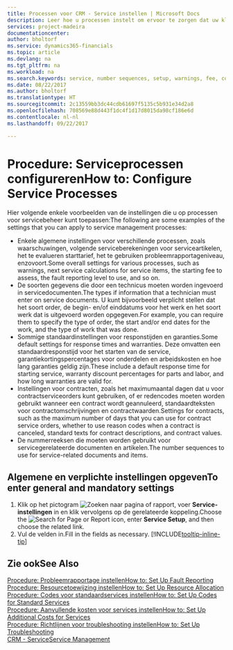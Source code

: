 ```yaml
---
title: Processen voor CRM - Service instellen | Microsoft Docs
description: Leer hoe u processen instelt om ervoor te zorgen dat uw klanten tevreden zijn over uw klantenservice.
services: project-madeira
documentationcenter: 
author: bholtorf
ms.service: dynamics365-financials
ms.topic: article
ms.devlang: na
ms.tgt_pltfrm: na
ms.workload: na
ms.search.keywords: service, number sequences, setup, warnings, fee, contracts, warranties
ms.date: 08/22/2017
ms.author: bholtorf
ms.translationtype: HT
ms.sourcegitcommit: 2c13559bb3dc44cdb61697f5135c5b931e34d2a8
ms.openlocfilehash: 708569e88d443f1dc4f1d17d8015da98cf186e6d
ms.contentlocale: nl-nl
ms.lasthandoff: 09/22/2017

---
```

# <a name="how-to-configure-service-processes"></a><span data-ttu-id="e6dcc-103">Procedure: Serviceprocessen configureren</span><span class="sxs-lookup"><span data-stu-id="e6dcc-103">How to: Configure Service Processes</span></span>
<span data-ttu-id="e6dcc-104">Hier volgende enkele voorbeelden van de instellingen die u op processen voor servicebeheer kunt toepassen:</span><span class="sxs-lookup"><span data-stu-id="e6dcc-104">The following are some examples of the settings that you can apply to service management processes:</span></span>  
  
* <span data-ttu-id="e6dcc-105">Enkele algemene instellingen voor verschillende processen, zoals waarschuwingen, volgende serviceberekeningen voor serviceartikelen, het te evalueren starttarief, het te gebruiken probleemrapportageniveau, enzovoort.</span><span class="sxs-lookup"><span data-stu-id="e6dcc-105">Some overall settings for various processes, such as warnings, next service calculations for service items, the starting fee to assess, the fault reporting level to use, and so on.</span></span>  
* <span data-ttu-id="e6dcc-106">De soorten gegevens die door een technicus moeten worden ingevoerd in servicedocumenten.</span><span class="sxs-lookup"><span data-stu-id="e6dcc-106">The types if information that a technician must enter on service documents.</span></span> <span data-ttu-id="e6dcc-107">U kunt bijvoorbeeld verplicht stellen dat het soort order, de begin- en/of einddatums voor het werk en het soort werk dat is uitgevoerd worden opgegeven.</span><span class="sxs-lookup"><span data-stu-id="e6dcc-107">For example, you can require them to specify the type of order, the start and/or end dates for the work, and the type of work that was done.</span></span>  
* <span data-ttu-id="e6dcc-108">Sommige standaardinstellingen voor responstijden en garanties.</span><span class="sxs-lookup"><span data-stu-id="e6dcc-108">Some default settings for response times and warranties.</span></span> <span data-ttu-id="e6dcc-109">Deze omvatten een standaardresponstijd voor het starten van de service, garantiekortingspercentages voor onderdelen en arbeidskosten en hoe lang garanties geldig zijn.</span><span class="sxs-lookup"><span data-stu-id="e6dcc-109">These include a default response time for starting service, warranty discount percentages for parts and labor, and how long warranties are valid for.</span></span>  
* <span data-ttu-id="e6dcc-110">Instellingen voor contracten, zoals het maximumaantal dagen dat u voor contractserviceorders kunt gebruiken, of er redencodes moeten worden gebruikt wanneer een contract wordt geannuleerd, standaardteksten voor contractomschrijvingen en contractwaarden.</span><span class="sxs-lookup"><span data-stu-id="e6dcc-110">Settings for contracts, such as the maximum number of days that you can use for contract service orders, whether to use reason codes when a contract is canceled, standard texts for contract descriptions, and contract values.</span></span>  
* <span data-ttu-id="e6dcc-111">De nummerreeksen die moeten worden gebruikt voor servicegerelateerde documenten en artikelen.</span><span class="sxs-lookup"><span data-stu-id="e6dcc-111">The number sequences to use for service-related documents and items.</span></span>  

## <a name="to-enter-general-and-mandatory-settings"></a><span data-ttu-id="e6dcc-112">Algemene en verplichte instellingen opgeven</span><span class="sxs-lookup"><span data-stu-id="e6dcc-112">To enter general and mandatory settings</span></span>
1. <span data-ttu-id="e6dcc-113">Klik op het pictogram ![Zoeken naar pagina of rapport](media/ui-search/search_small.png "pictogram Zoeken naar pagina of rapport"), voer **Service-instellingen** in en klik vervolgens op de gerelateerde koppeling.</span><span class="sxs-lookup"><span data-stu-id="e6dcc-113">Choose the ![Search for Page or Report](media/ui-search/search_small.png "Search for Page or Report icon") icon, enter **Service Setup**, and then choose the related link.</span></span>
2. <span data-ttu-id="e6dcc-114">Vul de velden in.</span><span class="sxs-lookup"><span data-stu-id="e6dcc-114">Fill in the fields as necessary.</span></span> [!INCLUDE[tooltip-inline-tip](includes/tooltip-inline-tip_md.md)]  

## <a name="see-also"></a><span data-ttu-id="e6dcc-115">Zie ook</span><span class="sxs-lookup"><span data-stu-id="e6dcc-115">See Also</span></span>  
[<span data-ttu-id="e6dcc-116">Procedure: Probleemrapportage instellen</span><span class="sxs-lookup"><span data-stu-id="e6dcc-116">How to: Set Up Fault Reporting</span></span>](service-how-setup-fault-reporting.md)  
[<span data-ttu-id="e6dcc-117">Procedure: Resourcetoewijzing instellen</span><span class="sxs-lookup"><span data-stu-id="e6dcc-117">How to: Set Up Resource Allocation</span></span>](service-how-setup-resource-allocation.md)  
[<span data-ttu-id="e6dcc-118">Procedure: Codes voor standaardservices instellen</span><span class="sxs-lookup"><span data-stu-id="e6dcc-118">How to: Set Up Codes for Standard Services</span></span>](service-how-setup-service-coding.md)  
[<span data-ttu-id="e6dcc-119">Procedure: Aanvullende kosten voor services instellen</span><span class="sxs-lookup"><span data-stu-id="e6dcc-119">How to: Set Up Additional Costs for Services</span></span>](service-how-setup-service-costs-pricing.md)  
[<span data-ttu-id="e6dcc-120">Procedure: Richtlijnen voor troubleshooting instellen</span><span class="sxs-lookup"><span data-stu-id="e6dcc-120">How to: Set Up Troubleshooting</span></span>](service-how-setup-troubleshooting.md)  
[<span data-ttu-id="e6dcc-121">CRM - Service</span><span class="sxs-lookup"><span data-stu-id="e6dcc-121">Service Management</span></span>](service-service.md)  

